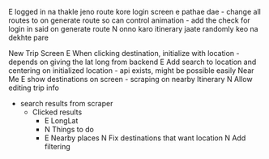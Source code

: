 E logged in na thakle jeno route kore login screen e pathae dae
    - change all routes to on generate route so can control animation
    - add the check for login in said on generate route
N onno karo itinerary jaate randomly keo na dekhte pare

New Trip Screen
    E When clicking destination, initialize with location
        - depends on giving the lat long from backend
    E Add search to location and centering on initialized location
        - api exists, might be possible easily
Near Me
	E show destinations on screen
        - scraping on nearby
Itinerary
    N Allow editing trip info

- search results from scraper
  - Clicked results
    - E LongLat
    - N Things to do
    - E Nearby places
N Fix destinations that want location
N Add filtering